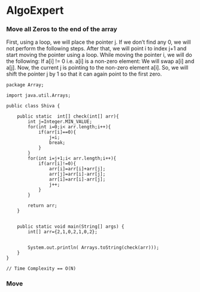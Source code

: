 # AlgoExpert

### Move all Zeros to the end of the array
First, using a loop, we will place the pointer j. If we don’t find any 0, we will not perform the following steps.
After that, we will point i to index j+1 and start moving the pointer using a loop.
While moving the pointer i, we will do the following:
If a[i] != 0 i.e. a[i] is a non-zero element: We will swap a[i] and a[j]. Now, the current j is pointing to the non-zero element a[i]. So, we will shift the pointer j by 1 so that it can again point to the first zero.

```
package Array;

import java.util.Arrays;

public class Shiva {

    public static  int[] check(int[] arr){
        int j=Integer.MIN_VALUE;
        for(int i=0;i< arr.length;i++){
            if(arr[i]==0){
                j=i;
                break;
            }
        }
        for(int i=j+1;i< arr.length;i++){
            if(arr[i]!=0){
                arr[i]=arr[i]+arr[j];
                arr[j]=arr[i]-arr[j];
                arr[i]=arr[i]-arr[j];
                j++;
            }
        }

        return arr;
    }


    public static void main(String[] args) {
        int[] arr={2,1,0,2,1,0,2};


        System.out.println( Arrays.toString(check(arr)));
    }
}

// Time Complexity == O(N)
```
### Move 

